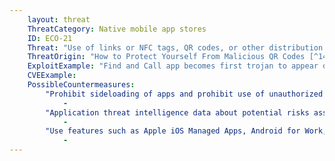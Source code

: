 ```yaml
---
    layout: threat
    ThreatCategory: Native mobile app stores
    ID: ECO-21
    Threat: "Use of links or NFC tags, QR codes, or other distribution channels (e.g., sms, email) to point to malicious apps"
    ThreatOrigin: "How to Protect Yourself From Malicious QR Codes [^149]"
    ExploitExample: "Find and Call app becomes first trojan to appear on iOS App Store [^154]"
    CVEExample:
    PossibleCountermeasures:
        "Prohibit sideloading of apps and prohibit use of unauthorized app stores":
            - 
        "Application threat intelligence data about potential risks associated with apps installed on devices":
            - 
        "Use features such as Apple iOS Managed Apps, Android for Work, or Samsung KNOX Workspace that provide some level of separation between personal apps and enterprise apps to mitigate the impact of malicious behaviors.":
            - 
---
```


